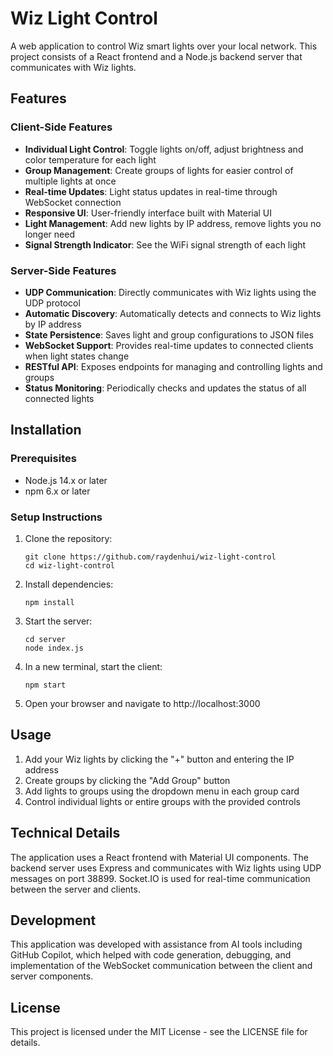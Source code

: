 # Wiz Light Control

A web application to control Wiz smart lights over your local network. This project consists of a React frontend and a Node.js backend server that communicates with Wiz lights.

## Features

### Client-Side Features

- **Individual Light Control**: Toggle lights on/off, adjust brightness and color temperature for each light
- **Group Management**: Create groups of lights for easier control of multiple lights at once
- **Real-time Updates**: Light status updates in real-time through WebSocket connection
- **Responsive UI**: User-friendly interface built with Material UI
- **Light Management**: Add new lights by IP address, remove lights you no longer need
- **Signal Strength Indicator**: See the WiFi signal strength of each light

### Server-Side Features

- **UDP Communication**: Directly communicates with Wiz lights using the UDP protocol
- **Automatic Discovery**: Automatically detects and connects to Wiz lights by IP address
- **State Persistence**: Saves light and group configurations to JSON files
- **WebSocket Support**: Provides real-time updates to connected clients when light states change
- **RESTful API**: Exposes endpoints for managing and controlling lights and groups
- **Status Monitoring**: Periodically checks and updates the status of all connected lights

## Installation

### Prerequisites

- Node.js 14.x or later
- npm 6.x or later

### Setup Instructions

1. Clone the repository:

   ```shell
   git clone https://github.com/raydenhui/wiz-light-control
   cd wiz-light-control
   ```

2. Install dependencies:

   ```shell
   npm install
   ```

3. Start the server:

   ```shell
   cd server
   node index.js
   ```

4. In a new terminal, start the client:

   ```shell
   npm start
   ```

5. Open your browser and navigate to http://localhost:3000

## Usage

1. Add your Wiz lights by clicking the "+" button and entering the IP address
2. Create groups by clicking the "Add Group" button
3. Add lights to groups using the dropdown menu in each group card
4. Control individual lights or entire groups with the provided controls

## Technical Details

The application uses a React frontend with Material UI components. The backend server uses Express and communicates with Wiz lights using UDP messages on port 38899. Socket.IO is used for real-time communication between the server and clients.

## Development

This application was developed with assistance from AI tools including GitHub Copilot, which helped with code generation, debugging, and implementation of the WebSocket communication between the client and server components.

## License

This project is licensed under the MIT License - see the LICENSE file for details.
